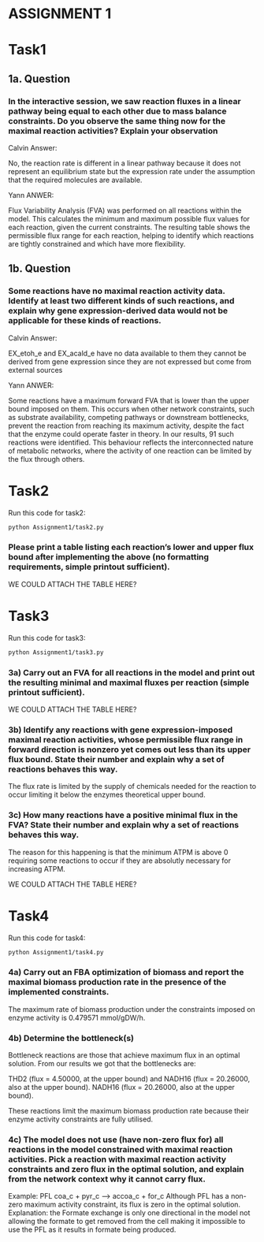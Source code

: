 # ASSIGNMENT 1
# Task1

## 1a. Question
### In the interactive session, we saw reaction fluxes in a linear pathway being equal to each other due to mass balance constraints. Do you observe the same thing now for the maximal reaction activities? Explain your observation


Calvin Answer: 

No, the reaction rate is different in a linear pathway because it does not represent an equilibrium state but the expression rate under the assumption that the required molecules are available.

Yann ANWER:

Flux Variability Analysis (FVA) was performed on all reactions within the model. This calculates the minimum and maximum possible flux values for each reaction, given the current constraints. The resulting table shows the permissible flux range for each reaction, helping to identify which reactions are tightly constrained and which have more flexibility.

## 1b. Question

### Some reactions have no maximal reaction activity data. Identify at least two different kinds of such reactions, and explain why gene expression-derived data would not be applicable for these kinds of reactions.

Calvin Answer: 

EX_etoh_e and EX_acald_e have no data available to them they cannot be derived from gene expression since they are not expressed but come from external sources

Yann ANWER: 

Some reactions have a maximum forward FVA that is lower than the upper bound imposed on them. This occurs when other network constraints, such as substrate availability, competing pathways or downstream bottlenecks, prevent the reaction from reaching its maximum activity, despite the fact that the enzyme could operate faster in theory. In our results, 91 such reactions were identified. This behaviour reflects the interconnected nature of metabolic networks, where the activity of one reaction can be limited by the flux through others.



# Task2

Run this code for task2:
```bash
python Assignment1/task2.py
```

### Please print a table listing each reaction’s lower and upper flux bound after implementing the above (no formatting requirements, simple printout sufficient).

WE COULD ATTACH THE TABLE HERE?

# Task3

Run this code for task3:
```bash
python Assignment1/task3.py
```

### 3a) Carry out an FVA for all reactions in the model and print out the resulting minimal and maximal fluxes per reaction (simple printout sufficient).

WE COULD ATTACH THE TABLE HERE?

### 3b) Identify any reactions with gene expression-imposed maximal reaction activities, whose permissible flux range in forward direction is nonzero yet comes out less than its upper flux bound. State their number and explain why a set of reactions behaves this way.
The flux rate is limited by the supply of chemicals needed for the reaction to occur limiting it below the enzymes theoretical upper bound.

### 3c) How many reactions have a positive minimal flux in the FVA? State their number and explain why a set of reactions behaves this way.
The reason for this happening is that the minimum ATPM is above 0 requiring some reactions to occur if they are absolutly necessary for increasing ATPM.

WE COULD ATTACH THE TABLE HERE?


# Task4

Run this code for task4:
```bash
python Assignment1/task4.py
```

### 4a) Carry out an FBA optimization of biomass and report the maximal biomass production rate in the presence of the implemented constraints.

The maximum rate of biomass production under the constraints imposed on enzyme activity is 0.479571 mmol/gDW/h.

### 4b) Determine the bottleneck(s)

Bottleneck reactions are those that achieve maximum flux in an optimal solution.
From our results we got that the bottlenecks are:

THD2 (flux = 4.50000, at the upper bound) and NADH16 (flux = 20.26000, also at the upper bound).
NADH16 (flux = 20.26000, also at the upper bound).

These reactions limit the maximum biomass production rate because their enzyme activity constraints are fully utilised.

### 4c) The model does not use (have non-zero flux for) all reactions in the model constrained with maximal reaction activities. Pick a reaction with maximal reaction activity constraints and zero flux in the optimal solution, and explain from the network context why it cannot carry flux.


Example:
PFL coa_c + pyr_c --> accoa_c + for_c 
Although PFL has a non-zero maximum activity constraint, its flux is zero in the optimal solution.
Explanation:
the Formate exchange is only one directional in the model not allowing the formate to get removed from the cell making it impossible to use the PFL as it results in formate being produced.
